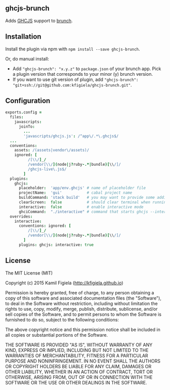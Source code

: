 ## ghcjs-brunch
Adds [GHCJS](https://github.com/ghcjs/ghcjs) support to
[brunch](http://brunch.io).

## Installation
Install the plugin via npm with `npm install --save ghcjs-brunch`.

Or, do manual install:

* Add `"ghcjs-brunch": "x.y.z"` to `package.json` of your brunch app.
  Pick a plugin version that corresponds to your minor (y) brunch version.
* If you want to use git version of plugin, add
`"ghcjs-brunch": "git+ssh://git@github.com:kfigiela/ghcjs-brunch.git"`.

## Configuration

```coffee
exports.config =
  files:
    javascripts:
      joinTo:
        ...
        'javascripts/ghcjs.js': /^app\/.*\.ghcjs$/
  ...
  conventions:
    assets: /(assets|vendor\/assets)/
    ignored: [
          /[\\/]_/
          /vendor[\\/](node|j?ruby-.*|bundle)[\\/]/
          /ghcjs-live\.js$/
        ]
  plugins:
    ghcjs:
      placeholder:  'app/env.ghcjs' # name of placeholder file
      projectName:  'gui'           # cabal project name
      buildCommand: 'stack build'   # you may want to provide some additional flags, etc.
      clearScreen:  false           # should clear terminal when running buildCommand
      interactive:  false           # enable interactive mode
      ghciCommand:  "./interactive" # command that starts ghcjs --interactive --package-db ... -package ... Main.hs in the right CWD
  overrides:
    interactive:
      conventions: ignored: [
          /[\\/]_/
          /vendor[\\/](node|j?ruby-.*|bundle)[\\/]/
        ]
      plugins: ghcjs: interactive: true
```

## License

The MIT License (MIT)

Copyright (c) 2015 Kamil Figiela (http://kfigiela.github.io)

Permission is hereby granted, free of charge, to any person obtaining a copy
of this software and associated documentation files (the "Software"), to deal
in the Software without restriction, including without limitation the rights
to use, copy, modify, merge, publish, distribute, sublicense, and/or sell
copies of the Software, and to permit persons to whom the Software is
furnished to do so, subject to the following conditions:

The above copyright notice and this permission notice shall be included in
all copies or substantial portions of the Software.

THE SOFTWARE IS PROVIDED "AS IS", WITHOUT WARRANTY OF ANY KIND, EXPRESS OR
IMPLIED, INCLUDING BUT NOT LIMITED TO THE WARRANTIES OF MERCHANTABILITY,
FITNESS FOR A PARTICULAR PURPOSE AND NONINFRINGEMENT. IN NO EVENT SHALL THE
AUTHORS OR COPYRIGHT HOLDERS BE LIABLE FOR ANY CLAIM, DAMAGES OR OTHER
LIABILITY, WHETHER IN AN ACTION OF CONTRACT, TORT OR OTHERWISE, ARISING FROM,
OUT OF OR IN CONNECTION WITH THE SOFTWARE OR THE USE OR OTHER DEALINGS IN
THE SOFTWARE.

